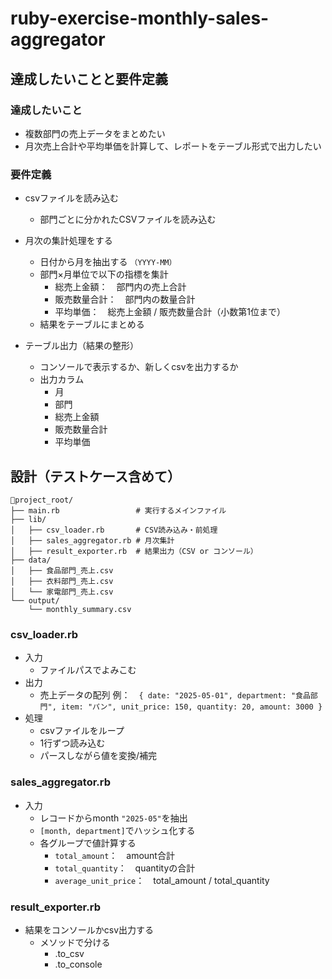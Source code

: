 # ruby-exercise-monthly-sales-aggregator

## 達成したいことと要件定義
### 達成したいこと
- 複数部門の売上データをまとめたい
- 月次売上合計や平均単価を計算して、レポートをテーブル形式で出力したい
### 要件定義
- csvファイルを読み込む
  - 部門ごとに分かれたCSVファイルを読み込む

- 月次の集計処理をする
  - 日付から月を抽出する `（YYYY-MM）`
  - 部門×月単位で以下の指標を集計
    - 総売上金額：　部門内の売上合計
    - 販売数量合計：　部門内の数量合計
    - 平均単価：　総売上金額 / 販売数量合計（小数第1位まで）
  - 結果をテーブルにまとめる

- テーブル出力（結果の整形）
  - コンソールで表示するか、新しくcsvを出力するか
  - 出力カラム
    - 月
    - 部門
    - 総売上金額
    - 販売数量合計
    - 平均単価

## 設計（テストケース含めて）
```
📂project_root/
├── main.rb                 # 実行するメインファイル
├── lib/
│   ├── csv_loader.rb       # CSV読み込み・前処理
│   ├── sales_aggregator.rb # 月次集計
│   ├── result_exporter.rb  # 結果出力（CSV or コンソール）
├── data/
│   ├── 食品部門_売上.csv
│   ├── 衣料部門_売上.csv
│   └── 家電部門_売上.csv
└── output/
    └── monthly_summary.csv
```
### csv_loader.rb
- 入力
  - ファイルパスでよみこむ
- 出力
  - 売上データの配列
  例：　`{ date: "2025-05-01", department: "食品部門", item: "パン", unit_price: 150, quantity: 20, amount: 3000 }`
- 処理
  - csvファイルをループ
  - 1行ずつ読み込む
  - パースしながら値を変換/補完
### sales_aggregator.rb
- 入力
  - レコードからmonth `"2025-05"`を抽出
  - `[month, department]`でハッシュ化する
  - 各グループで値計算する
    - `total_amount`：　amount合計
    - `total_quantity`：　quantityの合計
    - `average_unit_price`：　total_amount / total_quantity
### result_exporter.rb
- 結果をコンソールかcsv出力する
  - メソッドで分ける
    - .to_csv
    - .to_console